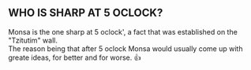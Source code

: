 ## WHO IS SHARP AT 5 OCLOCK?
Monsa is the one sharp at 5 oclock', a fact that was established on the "Tzitutim" wall.<br>
The reason being that after 5 oclock Monsa would usually come up with greate ideas, for better and for worse.
👍
